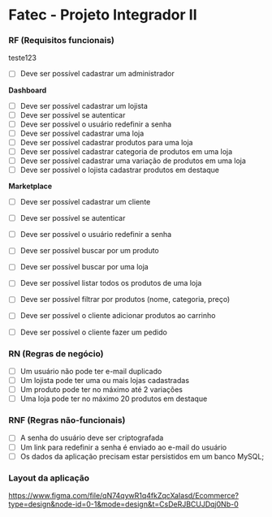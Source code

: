 # Fatec - Projeto Integrador II

### RF (Requisitos funcionais)
teste123
- [ ] Deve ser possível cadastrar um administrador

**Dashboard**
- [ ] Deve ser possível cadastrar um lojista
- [ ] Deve ser possível se autenticar
- [ ] Deve ser possível o usuário redefinir a senha
- [ ] Deve ser possível cadastrar uma loja
- [ ] Deve ser possível cadastrar produtos para uma loja
- [ ] Deve ser possível cadastrar categoria de produtos em uma loja
- [ ] Deve ser possível cadastrar uma variação de produtos em uma loja
- [ ] Deve ser possível o lojista cadastrar produtos em destaque

**Marketplace** 
- [ ] Deve ser possível cadastrar um cliente
- [ ] Deve ser possível se autenticar
- [ ] Deve ser possível o usuário redefinir a senha

- [ ] Deve ser possível buscar por um produto
- [ ] Deve ser possível buscar por uma loja
- [ ] Deve ser possível listar todos os produtos de uma loja
- [ ] Deve ser possível filtrar por produtos (nome, categoria, preço)
- [ ] Deve ser possível o cliente adicionar produtos ao carrinho
- [ ] Deve ser possível o cliente fazer um pedido

### RN (Regras de negócio)

- [ ] Um usuário não pode ter e-mail duplicado
- [ ] Um lojista pode ter uma ou mais lojas cadastradas
- [ ] Um produto pode ter no máximo até 2 variações
- [ ] Uma loja pode ter no máximo 20 produtos em destaque

### RNF (Regras não-funcionais)

- [ ] A senha do usuário deve ser criptografada
- [ ] Um link para redefinir a senha é enviado ao e-mail do usuário
- [ ] Os dados da aplicação precisam estar persistidos em um banco MySQL;

### Layout da aplicação

https://www.figma.com/file/qN74qywR1q4fkZqcXaIasd/Ecommerce?type=design&node-id=0-1&mode=design&t=CsDeRJBCUJDqj0Nb-0
